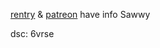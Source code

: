 [rentry](https://rentry.co/sure) & [patreon](https://www.patreon.com/6vrse/about) have info Sawwy 

 dsc: 6vrse
